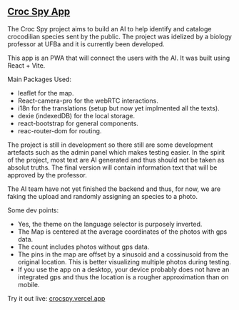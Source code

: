 ## [Croc Spy App](crocspy.vercel.app)

The Croc Spy project aims to build an AI to help identify and cataloge crocodilian species sent by the public. The project was idelized by a biology professor at UFBa and it is currently been developed.

This app is an PWA that will connect the users with the AI. It was built using React + Vite.

Main Packages Used:

* leaflet for the map.
* React-camera-pro for the webRTC interactions.
* i18n for the translations (setup but now yet implmented all the texts).
* dexie (indexedDB) for the local storage.
* react-bootstrap for general components.
* reac-router-dom for routing.

The project is still in development so there still are some development artefacts such as the admin panel
which makes testing easier.
In the spirit of the project, most text are AI generated and thus should not be taken as absolut truths. The final version will contain information text that will be approved by the professor.

The AI team have not yet finished the backend and thus, for now, we are faking the upload and randomly assigning an species to a photo.

Some dev points:

* Yes, the theme on the language selector is purposely inverted.
* The Map is centered at the average coordinates of the photos with gps data.
* The count includes photos without gps data.
* The pins in the map are offset by a sinusoid and a cossinusoid from the original location. This is better visualizing multiple photos during testing.
* If you use the app on a desktop, your device probably does not have  an integrated gps and thus the location is a rougher approximation than on mobile.

Try it out live: [crocspy.vercel.app](crocspy.vercel.app)
